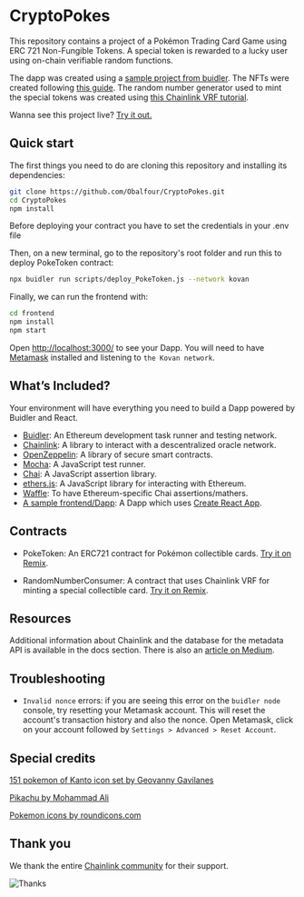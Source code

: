 # CryptoPokes

This repository contains a project of a Pokémon Trading Card Game using ERC 721 Non-Fungible Tokens. A special token is rewarded to a lucky user using on-chain verifiable random functions.

The dapp was created using a [sample project from buidler](http://buidler.dev/tutorial/hackathon-boilerplate-project.html). The NFTs were created following [this guide](https://docs.opensea.io/docs/getting-started). The random number generator used to mint the special tokens was created using [this Chainlink VRF tutorial](https://docs.chain.link/docs/get-a-random-number).

Wanna see this project live? [Try it out.](https://obalfour.github.io/CryptoPokes/)

## Quick start

The first things you need to do are cloning this repository and installing its
dependencies:

```sh
git clone https://github.com/Obalfour/CryptoPokes.git
cd CryptoPokes
npm install
```

Before deploying your contract you have to set the credentials in your .env file

Then, on a new terminal, go to the repository's root folder and run this to
deploy PokeToken contract:

```sh
npx buidler run scripts/deploy_PokeToken.js --network kovan
```

Finally, we can run the frontend with:

```sh
cd frontend
npm install
npm start
```

Open [http://localhost:3000/](http://localhost:3000/) to see your Dapp. You will
need to have [Metamask](http://metamask.io) installed and listening to
`the Kovan network`.

## What’s Included?

Your environment will have everything you need to build a Dapp powered by Buidler and React.

- [Buidler](https://buidler.dev/): An Ethereum development task runner and testing network.
- [Chainlink](https://docs.chain.link/docs): A library to interact with a descentralized oracle network.
- [OpenZeppelin](https://docs.openzeppelin.com/openzeppelin/): A library of secure smart contracts.
- [Mocha](https://mochajs.org/): A JavaScript test runner.
- [Chai](https://www.chaijs.com/): A JavaScript assertion library.
- [ethers.js](https://docs.ethers.io/ethers.js/html/): A JavaScript library for interacting with Ethereum.
- [Waffle](https://github.com/EthWorks/Waffle/): To have Ethereum-specific Chai assertions/mathers.
- [A sample frontend/Dapp](./frontend): A Dapp which uses [Create React App](https://github.com/facebook/create-react-app).

## Contracts

- PokeToken: An ERC721 contract for Pokémon collectible cards. [Try it on Remix](https://remix.ethereum.org/#version=soljson-v0.6.6+commit.6c089d02.js&optimize=false&evmVersion=null&gist=f0ac8347c105085d90a93b6bc5910313).

- RandomNumberConsumer: A contract that uses Chainlink VRF for minting a special collectible card. [Try it on Remix](https://remix.ethereum.org/#version=soljson-v0.6.6+commit.6c089d02.js&optimize=false&evmVersion=null&gist=69a3dc9d7a703a91575b79af90af3428).

## Resources

Additional information about Chainlink and the database for the metadata API is available in the docs section. There is also an [article on Medium](https://oliver-balfour.medium.com/chainlink-the-decentralized-oracle-70f3bc95007b).

## Troubleshooting

- `Invalid nonce` errors: if you are seeing this error on the `buidler node`
  console, try resetting your Metamask account. This will reset the account's
  transaction history and also the nonce. Open Metamask, click on your account
  followed by `Settings > Advanced > Reset Account`.

## Special credits

[151 pokemon of Kanto icon set by Geovanny Gavilanes](https://www.iconfinder.com/iconsets/151-1)

[Pikachu by Mohammad Ali](https://www.iconfinder.com/icons/1392683/charcter_go_game_pokemon_play_icon)

[Pokemon icons by roundicons.com](https://www.iconfinder.com/iconsets/pokemon-go-vol-1)

## Thank you

We thank the entire [Chainlink community](https://chain.link/community) for their support.

![Thanks](https://i.imgur.com/tblDQ51.png)
